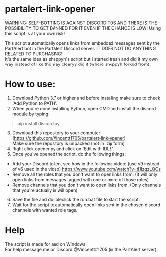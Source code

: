 # partalert-link-opener  
WARNING: SELF-BOTTING IS AGAINST DISCORD TOS AND THERE IS THE POSSIBILITY TO GET BANNED FOR IT EVEN IF THE CHANCE IS LOW!
    Using this script is at your own risk!  
  
This script automatically opens links from embedded messages sent by the PartAlert bot in the PartAlert Discord server. IT DOES NOT DO ANYTHING RELATED TO PURCHASING!  
It's the same idea as sheppyh's script but I started fresh and did it my own way instead of like the way clearyy did it (where sheppyh forked from).

# How to use:  
1.   Download Python 3.7 or higher and before installing make sure to check 'Add Python to PATH'.  
2.   When you're done installing Python, open CMD and install the discord module by typing:  

> pip install discord.py  

3.    Download this repository to your computer (https://github.com/Vincentt1705/partalert-link-opener)  
      Make sure the repository is unpacked (not in .zip form)
4.    Right click opener.py and click on 'Edit with IDLE'.  
5.    Once you've opened the script, do the following things:
* Add your Discord token, see how in the following video: (use v9 instead of v6 used in the video) https://www.youtube.com/watch?v=tI1lzqzLQCs
* Remove all the roles that you don't want to open links from. (It will only open links from messages tagged with one or more of those roles)
* Remove channels that you don't want to open links from. (Only channels that you're actually in will open)
6.    Save the file and doubleclick the run.bat file to start the script.
7.    Wait for the script to automatically open links sent in the chosen discord channels with wanted role tags.

# Help  
The script is made for and on Windows.  
For help message me on Discord @Vincentt#1705 (in the PartAlert server).
